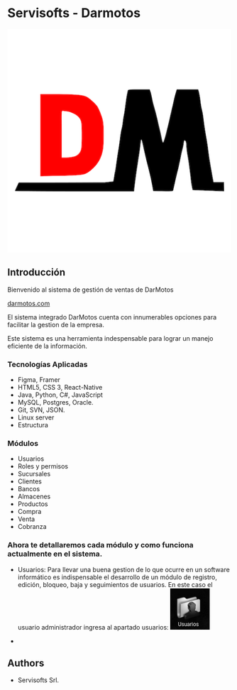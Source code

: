# Servisofts - Darmotos

![Screenshot 1](./app/public/logo512.png)

## Introducción

Bienvenido al sistema de gestión de ventas de DarMotos

[darmotos.com](https://darmotos.servisofts.com)

El sistema integrado DarMotos cuenta con innumerables opciones para facilitar la gestion de la empresa.

Este sistema es una herramienta indespensable para lograr un manejo eficiente de la información.


### Tecnologías Aplicadas

- Figma, Framer
- HTML5, CSS 3, React-Native
- Java, Python, C#, JavaScript
- MySQL, Postgres, Oracle.
- Git, SVN, JSON.
- Linux server
- Estructura 


### Módulos

- Usuarios
- Roles y permisos
- Sucursales
- Clientes
- Bancos
- Almacenes
- Productos
- Compra
- Venta
- Cobranza

### Ahora te detallaremos cada módulo y como funciona actualmente en el sistema.

- Usuarios:
            Para llevar una buena gestion de lo que ocurre en un software
            informático es indispensable el desarrollo de un módulo de
            registro, edición, bloqueo, baja y seguimientos de usuarios.
            En este caso el usuario administrador ingresa al apartado usuarios:
            ![Screenshot 1](./img/usuario_icon.png)
            
- 





## Authors

- Servisofts Srl.
